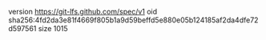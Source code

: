 version https://git-lfs.github.com/spec/v1
oid sha256:4fd2da3e81f4669f805b1a9d59beffd5e880e05b124185af2da4dfe72d597561
size 1015
